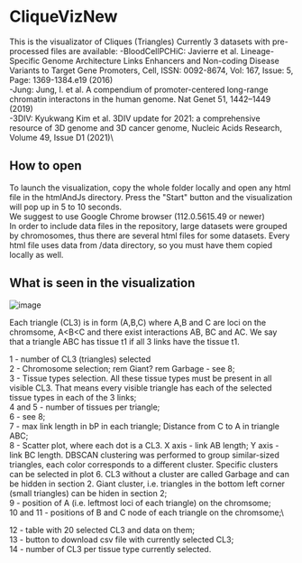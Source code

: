 # CliqueVizNew
This is the visualizator of Cliques (Triangles)
Currently 3 datasets with pre-processed files are available:
-BloodCellPCHiC: Javierre et al. Lineage-Specific Genome Architecture Links Enhancers and Non-coding Disease Variants to Target Gene Promoters, Cell, ISSN: 0092-8674, Vol: 167, Issue: 5, Page: 1369-1384.e19 (2016)\
-Jung: Jung, I. et al. A compendium of promoter-centered long-range chromatin interactons in the human genome. Nat Genet 51, 1442–1449 (2019)\
-3DIV: Kyukwang Kim et al. 3DIV update for 2021: a comprehensive resource of 3D genome and 3D cancer genome, Nucleic Acids Research, Volume 49, Issue D1 (2021)\

## How to open
To launch the visualization, copy the whole folder locally and open any html file in the htmlAndJs directory. Press the "Start" button and the visualization will pop up in 5 to 10 seconds. \
We suggest to use Google Chrome browser (112.0.5615.49 or newer) \
In order to include data files in the repository, large datasets were grouped by chromosomes, thus there are several html files for some datasets. Every html file uses data from /data directory, so you must have them copied locally as well.
## What is seen in the visualization
![image](https://user-images.githubusercontent.com/119489036/230384512-f07a0bca-1b3c-4433-aaa3-8c85084062b3.png)

Each triangle (CL3) is in form (A,B,C) where A,B and C are loci on the chromsome, A<B<C and there exist interactions AB, BC and AC.
We say that a triangle ABC has tissue t1 if all 3 links have the tissue t1.

1 - number of CL3 (triangles) selected\
2 - Chromosome selection; rem Giant? rem Garbage - see 8;\
3 - Tissue types selection. All these tissue types must be present in all visible CL3. That means every visible triangle has each of the selected tissue types in each of the 3 links;\
4 and 5 - number of tissues per triangle;\
6 - see 8;\
7 - max link length in bP in each triangle; Distance from C to A in triangle ABC;\
8 - Scatter plot, where each dot is a CL3. X axis - link AB length; Y axis - link BC length. DBSCAN clustering was performed to group similar-sized triangles, each color corresponds to a different cluster. Specific clusters can be selected in plot 6. CL3 without a cluster are called Garbage and can be hidden in section 2. Giant cluster, i.e. triangles in the bottom left corner (small triangles) can be hiden in section 2;\
9 - position of A (i.e. leftmost loci of each triangle) on the chromsome;\
10 and 11 - positions of B and C node of each triangle on the chromsome;\

12 - table with 20 selected CL3 and data on them;\
13 - button to download csv file with currently selected CL3;\
14 - number of CL3 per tissue type currently selected.
